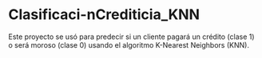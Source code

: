 # Clasificaci-nCrediticia_KNN
Este proyecto se usó para predecir si un cliente pagará un crédito (clase 1) o será moroso (clase 0) usando el algoritmo K-Nearest Neighbors (KNN).
